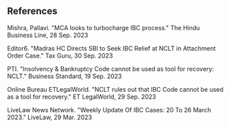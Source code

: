 ## References 

Mishra, Pallavi. "MCA looks to turbocharge IBC process." The Hindu Business Line, 28 Sep. 2023

Editor6. "Madras HC Directs SBI to Seek IBC Relief at NCLT in Attachment Order Case." Tax Guru, 30 Sep. 2023

PTI. "Insolvency & Bankruptcy Code cannot be used as tool for recovery: NCLT." Business Standard, 19 Sep. 2023

Online Bureau ETLegalWorld. "NCLT rules out that IBC Code cannot be used as a tool for recovery." ET LegalWorld, 29 Sep. 2023

LiveLaw News Network. "Weekly Update Of IBC Cases: 20 To 26 March 2023." LiveLaw, 29 Mar. 2023
